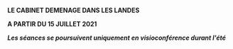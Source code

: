 **LE CABINET DEMENAGE DANS LES LANDES**

**A PARTIR DU 15 JUILLET 2021**

_**Les séances se poursuivent uniquement en visioconférence durant l'été**_
